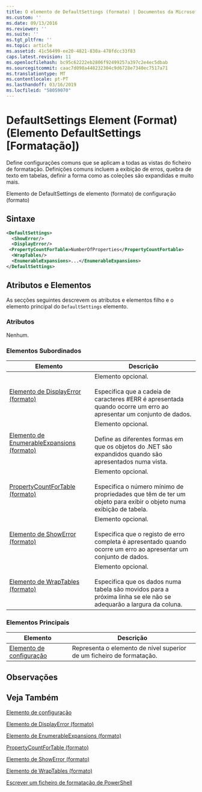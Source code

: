 ```yaml
---
title: O elemento de DefaultSettings (formato) | Documentos da Microsoft
ms.custom: ''
ms.date: 09/13/2016
ms.reviewer: ''
ms.suite: ''
ms.tgt_pltfrm: ''
ms.topic: article
ms.assetid: 41c56499-ee20-4821-830a-478fdcc33f83
caps.latest.revision: 11
ms.openlocfilehash: bc95c62222eb2806f92499257a397c2e4ec5dbab
ms.sourcegitcommit: caac7d098a448232304c9d6728e7340ec7517a71
ms.translationtype: MT
ms.contentlocale: pt-PT
ms.lasthandoff: 03/16/2019
ms.locfileid: "58059070"
---
```

# <a name="defaultsettings-element-format"></a>DefaultSettings Element (Format) (Elemento DefaultSettings [Formatação])

Define configurações comuns que se aplicam a todas as vistas do ficheiro de formatação. Definições comuns incluem a exibição de erros, quebra de texto em tabelas, definir a forma como as coleções são expandidas e muito mais.

Elemento de DefaultSettings de elemento (formato) de configuração (formato)

## <a name="syntax"></a>Sintaxe

```xml
<DefaultSettings>
  <ShowError/>
  <DisplayError/>
 <PropertyCountForTable>NumberOfProperties</PropertyCountFortable>
  <WrapTables/>
  <EnumerableExpansions>...</EnumerableExpansions>
</DefaultSettings>
```

## <a name="attributes-and-elements"></a>Atributos e Elementos

As secções seguintes descrevem os atributos e elementos filho e o elemento principal do `DefaultSettings` elemento.

### <a name="attributes"></a>Atributos

Nenhum.

### <a name="child-elements"></a>Elementos Subordinados

|Elemento|Descrição|
|-------------|-----------------|
|[Elemento de DisplayError (formato)](./displayerror-element-format.md)|Elemento opcional.<br /><br /> Especifica que a cadeia de caracteres #ERR é apresentada quando ocorre um erro ao apresentar um conjunto de dados.|
|[Elemento de EnumerableExpansions (formato)](./enumerableexpansions-element-format.md)|Elemento opcional.<br /><br /> Define as diferentes formas em que os objetos do .NET são expandidos quando são apresentados numa vista.|
|[PropertyCountForTable (formato)](./propertycountfortable-element-format.md)|Elemento opcional.<br /><br /> Especifica o número mínimo de propriedades que têm de ter um objeto para exibir o objeto numa exibição de tabela.|
|[Elemento de ShowError (formato)](./showerror-element-format.md)|Elemento opcional.<br /><br /> Especifica que o registo de erro completa é apresentado quando ocorre um erro ao apresentar um conjunto de dados.|
|[Elemento de WrapTables (formato)](./wraptables-element-format.md)|Elemento opcional.<br /><br /> Especifica que os dados numa tabela são movidos para a próxima linha se ele não se adequarão a largura da coluna.|

### <a name="parent-elements"></a>Elementos Principais

|Elemento|Descrição|
|-------------|-----------------|
|[Elemento de configuração](./configuration-element-format.md)|Representa o elemento de nível superior de um ficheiro de formatação.|

## <a name="remarks"></a>Observações

## <a name="see-also"></a>Veja Também

[Elemento de configuração](./configuration-element-format.md)

[Elemento de DisplayError (formato)](./displayerror-element-format.md)

[Elemento de EnumerableExpansions (formato)](./enumerableexpansions-element-format.md)

[PropertyCountForTable (formato)](./propertycountfortable-element-format.md)

[Elemento de ShowError (formato)](./showerror-element-format.md)

[Elemento de WrapTables (formato)](./wraptables-element-format.md)

[Escrever um ficheiro de formatação de PowerShell](./writing-a-powershell-formatting-file.md)
